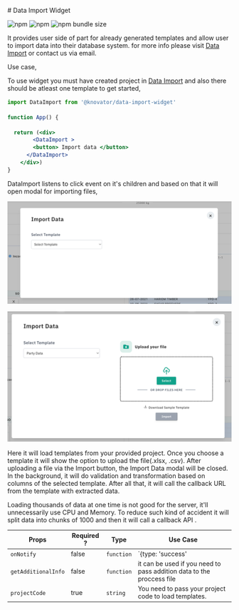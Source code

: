 \# Data Import Widget



![npm](https://img.shields.io/npm/v/@knovator/data-import-widget?style=flat-square) ![npm](https://img.shields.io/npm/dt/@knovator/data-import-widget?style=flat-square) ![npm bundle size](https://img.shields.io/bundlephobia/minzip/@knovator/data-import-widget?style=flat-square)



 It provides user side of part for already generated templates and allow user to import data into their database system. for more info please visit [Data Import](https://github.com/knovator/data-import) or contact us via email.

Use case,

To use widget you must have created project in [Data Import](https://github.com/knovator/data-import) and also there should be atleast one template to get started,

```jsx
import DataImport from '@knovator/data-import-widget'

function App() {
  
  return (<div>
    	<DataImport >
      	<button> Import data </button>
      </DataImport>
    </div>)
}
```

DataImport listens to click event on it's children and based on that it will open modal for importing files, 

![Template Selection](modal-1.png)

![File Upload](modal-2.png)

Here it will load templates from your provided project. Once you choose a template it will show the option to upload the file(.xlsx, .csv). After uploading a file via the Import button, the Import Data modal will be closed. In the background, it will do validation and transformation based on columns of the selected template. After all that, it will call the callback URL from the template with extracted data.

Loading thousands of data at one time is not good for the server, it'll unnecessarily use CPU  and Memory. To reduce such kind of accident it will split data into chunks of 1000 and then it will call a callback API .

| Props               | Required ? | Type       | Use Case                                                     |
| ------------------- | ---------- | ---------- | ------------------------------------------------------------ |
| `onNotify`          | false      | `function` | `{type: 'success' | 'error',payload: success message or error stack}` |
| `getAdditionalInfo` | false      | `function` | it can be used if you need to pass addition data to the proccess file |
| `projectCode`       | true       | `string`   | You need to pass your project code to load templates.        |

